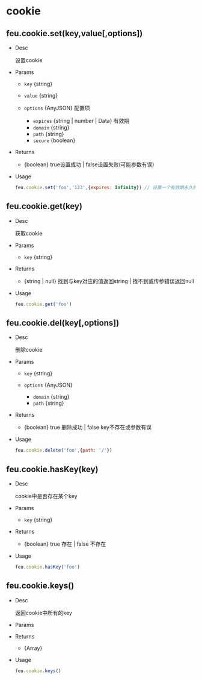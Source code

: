 # cookie

## feu.cookie.set(key,value[,options])

- Desc

  设置cookie

- Params

  - `key` {string}

  - `value` {string}
  
  - `options` {AnyJSON} 配置项

    - `expires` {string | number | Data} 有效期
    - `domain` {string}
    - `path` {string}
    - `secure` {boolean}

- Returns

  - {boolean} true设置成功 | false设置失败(可能参数有误)

- Usage

  ```javascript
  feu.cookie.set('foo','123',{expires: Infinity}) // 设置一个有效期永久的cookie
  ```

## feu.cookie.get(key)

 - Desc

   获取cookie

- Params

  - `key` {string}

- Returns

  - {string | null} 找到与key对应的值返回string | 找不到或传参错误返回null

- Usage

  ```javascript
  feu.cookie.get('foo')
  ```


## feu.cookie.del(key[,options])

- Desc

  删除cookie

- Params

  - `key` {string}

  - `options` {AnyJSON}

    - `domain` {string}
    - `path` {string}

- Returns

  - {boolean} true 删除成功 | false key不存在或参数有误

- Usage

  ```javascript
  feu.cookie.delete('foo',{path: '/'})
  ```


## feu.cookie.hasKey(key)

- Desc

  cookie中是否存在某个key

- Params

  - `key` {string}

- Returns

  - {boolean} true 存在 | false 不存在

- Usage

  ```javascript
  feu.cookie.hasKey('foo')
  ```


## feu.cookie.keys()

- Desc

  返回cookie中所有的key

- Params

- Returns

  - {Array<string>}

- Usage

  ```javascript
  feu.cookie.keys()
  ```